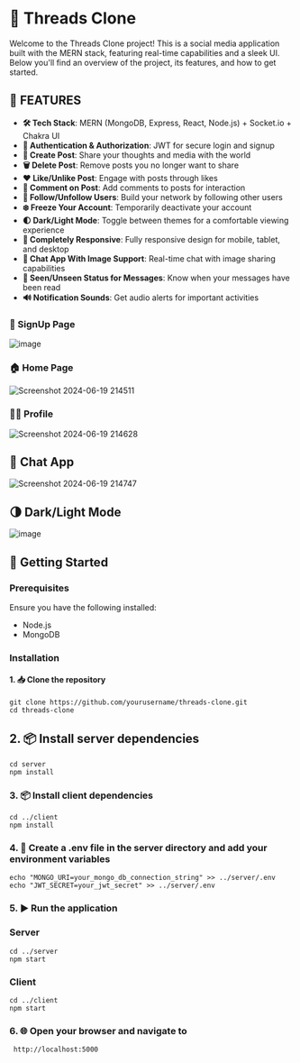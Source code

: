 # 🧵 Threads Clone

Welcome to the Threads Clone project! This is a social media application built with the MERN stack, featuring real-time capabilities and a sleek UI. Below you'll find an overview of the project, its features, and how to get started.

## 🌟 FEATURES 

- **🛠️ Tech Stack**: MERN (MongoDB, Express, React, Node.js) + Socket.io + Chakra UI
- **🔐 Authentication & Authorization**: JWT for secure login and signup
- **📝 Create Post**: Share your thoughts and media with the world
- **🗑️ Delete Post**: Remove posts you no longer want to share
- **❤️ Like/Unlike Post**: Engage with posts through likes
- **💬 Comment on Post**: Add comments to posts for interaction
- **👥 Follow/Unfollow Users**: Build your network by following other users
- **❄️ Freeze Your Account**: Temporarily deactivate your account
- **🌓 Dark/Light Mode**: Toggle between themes for a comfortable viewing experience
- **📱 Completely Responsive**: Fully responsive design for mobile, tablet, and desktop
- **💬 Chat App With Image Support**: Real-time chat with image sharing capabilities
- **👀 Seen/Unseen Status for Messages**: Know when your messages have been read
- **🔊 Notification Sounds**: Get audio alerts for important activities


### 🔑 SignUp Page
![image](https://github.com/Jeeya-Inamdar/Threads-Clone/assets/129672572/d7fafb84-fc14-422b-b892-a76048c1cafc)


### 🏠 Home Page
![Screenshot 2024-06-19 214511](https://github.com/Jeeya-Inamdar/Threads-Clone/assets/129672572/ebeb527d-3768-49fd-ab92-3f4e4fbbb376)


### 🧑‍💻 Profile 
![Screenshot 2024-06-19 214628](https://github.com/Jeeya-Inamdar/Threads-Clone/assets/129672572/55bbcf22-ece0-4e89-93d8-3c3437b9ad39)


## 💬 Chat App
![Screenshot 2024-06-19 214747](https://github.com/Jeeya-Inamdar/Threads-Clone/assets/129672572/eae54c06-9ff3-40d9-ab23-aadbf4f152f0)


## 🌗 Dark/Light Mode
![image](https://github.com/Jeeya-Inamdar/Threads-Clone/assets/129672572/f2f0b553-c47a-41c9-a3ee-c3086cb1757f)


## 🚀 Getting Started

### Prerequisites

Ensure you have the following installed:
- Node.js
- MongoDB

### Installation


#### 1. 📥 Clone the repository
    git clone https://github.com/yourusername/threads-clone.git
    cd threads-clone

## 2. 📦 Install server dependencies
    cd server
    npm install

### 3. 📦 Install client dependencies
    cd ../client
    npm install

### 4. 🔧 Create a .env file in the server directory and add your environment variables
    echo "MONGO_URI=your_mongo_db_connection_string" >> ../server/.env
    echo "JWT_SECRET=your_jwt_secret" >> ../server/.env

### 5. ▶️ Run the application

### Server
    cd ../server
    npm start

### Client
    cd ../client
    npm start

### 6. 🌐 Open your browser and navigate to
     http://localhost:5000
